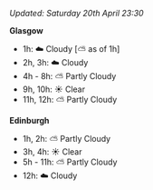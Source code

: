 *Updated: Saturday 20th April 23:30*

**Glasgow**

* 1h: :cloud: Cloudy [:partly_sunny: as of 1h]
* 2h, 3h: :cloud: Cloudy
* 4h - 8h: :partly_sunny: Partly Cloudy
* 9h, 10h: :sunny: Clear
* 11h, 12h: :partly_sunny: Partly Cloudy

**Edinburgh**

* 1h, 2h: :partly_sunny: Partly Cloudy
* 3h, 4h: :sunny: Clear
* 5h - 11h: :partly_sunny: Partly Cloudy
* 12h: :cloud: Cloudy
